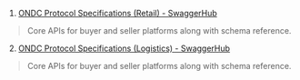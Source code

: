 1. [ONDC Protocol Specifications (Retail) - SwaggerHub](https://app.swaggerhub.com/apis/ONDC/ONDC-Protocol-Hyperlocal/1.0.10)

> Core APIs for buyer and seller platforms along with schema reference.

2. [ONDC Protocol Specifications (Logistics) - SwaggerHub](https://app.swaggerhub.com/apis/ONDC/ONDC-Protocol-Logistics/1.0.4)

> Core APIs for buyer and seller platforms along with schema reference.
